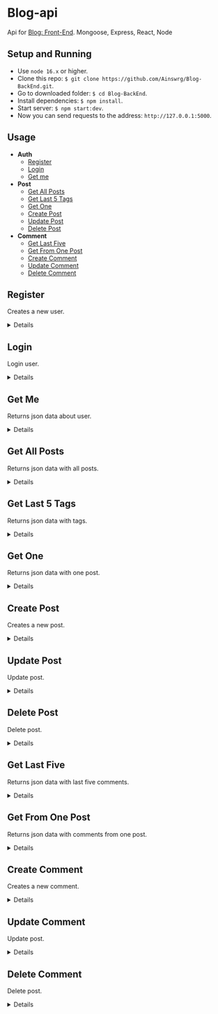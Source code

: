 # Blog-api

Api for [Blog: Front-End](https://github.com/Ainswrg/Blog-Front-End).
Mongoose, Express, React, Node

## Setup and Running

- Use `node 16.x` or higher.
- Clone this repo: `$ git clone https://github.com/Ainswrg/Blog-BackEnd.git`.
- Go to downloaded folder: `$ cd Blog-BackEnd`.
- Install dependencies: `$ npm install`.
- Start server: `$ npm start:dev`.
- Now you can send requests to the address: `http://127.0.0.1:5000`.

## Usage

- **Auth**
  - [Register](https://github.com/Ainswrg/Blog-BackEnd#register)
  - [Login](https://github.com/Ainswrg/Blog-BackEnd#login)
  - [Get me](https://github.com/Ainswrg/Blog-BackEnd#get-me)
- **Post**
  - [Get All Posts](https://github.com/Ainswrg/Blog-BackEnd#get-me)
  - [Get Last 5 Tags](https://github.com/Ainswrg/Blog-BackEnd#get-tags)
  - [Get One](https://github.com/Ainswrg/Blog-BackEnd#get-one)
  - [Create Post](https://github.com/Ainswrg/Blog-BackEnd#create-post)
  - [Update Post](https://github.com/Ainswrg/Blog-BackEnd#update-post)
  - [Delete Post](https://github.com/Ainswrg/Blog-BackEnd#delete-post)
- **Comment**
  - [Get Last Five](https://github.com/Ainswrg/Blog-BackEnd#get-last-five)
  - [Get From One Post](https://github.com/Ainswrg/Blog-BackEnd#get-from-one-post)
  - [Create Comment](https://github.com/Ainswrg/Blog-BackEnd#create-comment)
  - [Update Comment](https://github.com/Ainswrg/Blog-BackEnd#update-comment)
  - [Delete Comment](https://github.com/Ainswrg/Blog-BackEnd#delete-comment)

## **Register**

Creates a new user.

<details>

- **URL**

  /auth/register

- **Method:**

  `POST`

- **Headers:**

  'Content-Type': 'application/json'

- **URL Params**

  None

- **Query Params**

  **Optional:**

  None

- **Data Params**

  ```typescript
    {
      email: string,
      password: string,
      fullName: string,
      avatarUrl: string
    }
  ```

- **Success Response:**

  - **Code:** 200 OK <br />
    **Content:**

    ```json
    [
      {
        "fullName": "John Doe",
        "email": "test@gmail.com",
        "avatarUrl": "https://cloud.mongodb.com/user",
        "_id": "631259ae573622b132c66be3",
        "createdAt": "2022-09-02T19:29:50.635Z",
        "updatedAt": "2022-09-02T19:29:50.635Z",
        "__v": 0,
        "token": "eyJhbGciOiJIUzI1NiIsInR5cCI6IkpXVCJ9.eyJfaWQiOiI2MzEyNTlhZTU3MzYyMmIxMzJjNjZiZTMiLCJpYXQiOjE2NjIxNDY5OTAsImV4cCI6MTY2NDczODk5MH0.VVAsj0jguCiWME2BIBup9C7gj7zm68ujfKu4A0hoxhM"
      }
    ]
    ```

    **Headers:**

    None

- **Error Response:**

  - **Code:** 500 Can't register user <br />

- **Notes:**

  None

</details>

## **Login**

Login user.

<details>

- **URL**

  /auth/login

- **Method:**

  `POST`

- **Headers:**

  'Content-Type': 'application/json'
  'authorization: 'Bearer token'

- **URL Params**

  None

- **Query Params**

  **Optional:**

  None

- **Data Params**

  ```typescript
    {
      email: string,
      password: string
    }
  ```

- **Success Response:**

  - **Code:** 200 OK <br />
    **Content:**

    ```json
    [
      {
        "_id": "631259ae573622b132c66be3",
        "fullName": "John Doe",
        "email": "test@gmail.com",
        "avatarUrl": "https://cloud.mongodb.com/user",
        "_id": "631259ae573622b132c66be3",
        "createdAt": "2022-09-02T19:29:50.635Z",
        "updatedAt": "2022-09-02T19:29:50.635Z",
        "__v": 0,
        "token": "eyJhbGciOiJIUzI1NiIsInR5cCI6IkpXVCJ9.eyJfaWQiOiI2MzEyNTlhZTU3MzYyMmIxMzJjNjZiZTMiLCJpYXQiOjE2NjIxNDY5OTAsImV4cCI6MTY2NDczODk5MH0.VVAsj0jguCiWME2BIBup9C7gj7zm68ujfKu4A0hoxhM"
      }
    ]
    ```

    **Headers:**

    None

- **Error Response:**

  - **Code:** 400 Incorrect username or password <br />
  - **Code:** 404 User is not define <br />
  - **Code:** 500 Can't sign <br />

- **Notes:**

  None

</details>

## **Get Me**

Returns json data about user.

<details>

- **URL**

  /auth/me

- **Method:**

  `GET`

- **Headers:**

  'authorization: 'Bearer token'

- **URL Params**

  None

- **Query Params**

  **Optional:**

  None

- **Data Params**

  ```typescript
    {
      email: string,
      password: string
    }
  ```

- **Success Response:**

  - **Code:** 200 OK <br />
    **Content:**

    ```json
    [
      {
        "_id": "631259ae573622b132c66be3",
        "fullName": "John Doe",
        "email": "test@gmail.com",
        "avatarUrl": "https://cloud.mongodb.com/user",
        "_id": "631259ae573622b132c66be3",
        "createdAt": "2022-09-02T19:29:50.635Z",
        "updatedAt": "2022-09-02T19:29:50.635Z",
        "__v": 0,
        "token": "eyJhbGciOiJIUzI1NiIsInR5cCI6IkpXVCJ9.eyJfaWQiOiI2MzEyNTlhZTU3MzYyMmIxMzJjNjZiZTMiLCJpYXQiOjE2NjIxNDY5OTAsImV4cCI6MTY2NDczODk5MH0.VVAsj0jguCiWME2BIBup9C7gj7zm68ujfKu4A0hoxhM"
      }
    ]
    ```

    **Headers:**

    None

- **Error Response:**

  - **Code:** 404 User not found <br />
  - **Code:** 500 Access Denied <br />

- **Notes:**

  None

</details>

## **Get All Posts**

Returns json data with all posts.

<details>

- **URL**

  /posts/get

- **Method:**

  `GET`

- **Headers:**

  None

- **URL Params**

  None

- **Query Params**

  **Optional:**

  `sort=[integer]`

  `category=[integer]`

- **Data Params**

  None

- **Success Response:**

  - **Code:** 200 OK <br />
    **Content:**

    ```json
    [
      {
        "_id": "63105bde389a9005523453b3",
        "title": "New Test",
        "text": "**Where To Get Support**\n.",
        "tags": ["test"],
        "viewsCount": 12,
        "user": {
          "_id": "6304fc0d8e1f729139902031",
          "fullName": "Jessica Jons",
          "email": "jess@gmail.com",
          "passwordHash": "$2b$10$Opi00SuP9AtBY9mFfc9f3eDgF2bJMyjFCxWn33rG0bDN.OccjS8OK",
          "createdAt": "2022-08-23T16:10:53.643Z",
          "updatedAt": "2022-08-23T16:10:53.643Z",
          "__v": 0,
          " avatarUrl": "https://mui.com/static/images/avatar/7.jpg"
        },
        "imageUrl": "uploads/wallhaven-pkj789.jpg",
        "comments": [
          {
            "_id": "6310bce24e6c544eaf73956f",
            "text": "Hell year",
            "user": "6304fc0d8e1f729139902031",
            "post": "63105bde389a9005523453b3",
            "createdAt": "2022-09-01T14:08:34.093Z",
            "updatedAt": "2022-09-01T14:08:34.093Z",
            "__v": 0
          }
        ],
        "commentsCount": 1,
        "createdAt": "2022-09-01T07:14:38.045Z",
        "updatedAt": "2022-09-02T05:16:40.198Z",
        "__v": 2
      }
    ]
    ```

    **Headers:**

    None

- **Error Response:**

  - **Code:** 500 Can't find any posts<br />

- **Notes:**

  None

</details>

## **Get Last 5 Tags**

Returns json data with tags.

<details>

- **URL**

  /posts/tags

- **Method:**

  `GET`

- **Headers:**

  None

- **URL Params**

  None

- **Query Params**

  **Optional:**

  None

- **Data Params**

  None

- **Success Response:**

  - **Code:** 200 OK <br />
    **Content:**

    ```json
    ["tag", "tag2"]
    ```

    **Headers:**

    None

- **Error Response:**

  - **Code:** 500 Can't find any tags<br />

- **Notes:**

  None

</details>

## **Get One**

Returns json data with one post.

<details>

- **URL**

  /posts/:id

- **Method:**

  `GET`

- **Headers:**

  None

- **URL Params**

  **Required:**

  `id=[integer]`

- **Query Params**

  **Optional:**

  None

- **Data Params**

  None

- **Success Response:**

  - **Code:** 200 OK <br />
    **Content:**

    ```json
    {
      "_id": "63105bde389a9005523453b3",
      "title": "New Test",
      "text": "**Where To Get Support**\n.",
      "tags": ["test"],
      "viewsCount": 12,
      "user": {
        "_id": "6304fc0d8e1f729139902031",
        "fullName": "Jessica Jons",
        "email": "jess@gmail.com",
        "passwordHash": "$2b$10$Opi00SuP9AtBY9mFfc9f3eDgF2bJMyjFCxWn33rG0bDN.OccjS8OK",
        "createdAt": "2022-08-23T16:10:53.643Z",
        "updatedAt": "2022-08-23T16:10:53.643Z",
        "__v": 0,
        " avatarUrl": "https://mui.com/static/images/avatar/7.jpg"
      },
      "imageUrl": "uploads/wallhaven-pkj789.jpg",
      "comments": [
        {
          "_id": "6310bce24e6c544eaf73956f",
          "text": "Hell year",
          "user": "6304fc0d8e1f729139902031",
          "post": "63105bde389a9005523453b3",
          "createdAt": "2022-09-01T14:08:34.093Z",
          "updatedAt": "2022-09-01T14:08:34.093Z",
          "__v": 0
        }
      ],
      "commentsCount": 1,
      "createdAt": "2022-09-01T07:14:38.045Z",
      "updatedAt": "2022-09-02T05:16:40.198Z",
      "__v": 2
    }
    ```

    **Headers:**

    None

- **Error Response:**

  - **Code:** 404 Article is not define<br />
  - **Code:** 500 Can't find post<br />

- **Notes:**

  None

</details>

## **Create Post**

Creates a new post.

<details>

- **URL**

  /posts/addPost

- **Method:**

  `POST`

- **Headers:**

  'Content-Type': 'application/json'
  'authorization: 'Bearer token'

- **URL Params**

  None

- **Query Params**

  **Optional:**

  None

- **Data Params**

  ```typescript
    {
      title: string,
      text: string,
      imageUrl: string,
      tags: string[]
    }
  ```

- **Success Response:**

  - **Code:** 200 OK <br />
    **Content:**

    ```json
    [
      {
        "title": "TestPost",
        "text": "TestText",
        "tags": ["react", "js"],
        "viewsCount": 0,
        "user": "63021b92fca485f6cbe95a36",
        "imageUrl": "data:image/png",
        "comments": [],
        "commentCount": 0,
        "_id": "630e5333a0d95553eb062f00",
        "createdAt": "2022-08-30T18:13:07.490Z",
        "updatedAt": "2022-08-30T18:13:07.490Z",
        "__v": 0
      }
    ]
    ```

    **Headers:**

    None

- **Error Response:**

  - **Code:** 500 Can't create article <br />

- **Notes:**

  None

</details>

## **Update Post**

Update post.

<details>

- **URL**

  /posts/:id

- **Method:**

  `PUT`

- **Headers:**

  'Content-Type': 'application/json'
  'authorization: 'Bearer token'

- **URL Params**

  **Required:**

  `id=[integer]`

- **Query Params**

  **Optional:**

  None

- **Data Params**

  ```typescript
    {
      title: string,
      text: string,
      imageUrl: string,
      tags: string[]
    }
  ```

- **Success Response:**

  - **Code:** 200 OK <br />
    **Content:**

    ```json
    [
      {
        "success": true
      }
    ]
    ```

    **Headers:**

    None

- **Error Response:**

  - **Code:** 500 Can't update post <br />

- **Notes:**

  None

</details>

## **Delete Post**

Delete post.

<details>

- **URL**

  /posts/:id

- **Method:**

  `DELETE`

- **Headers:**

  'Content-Type': 'application/json'
  'authorization: 'Bearer token'

- **URL Params**

  **Required:**

  `id=[integer]`

- **Query Params**

  **Optional:**

  None

- **Data Params**

  None

- **Success Response:**

  - **Code:** 200 OK <br />
    **Content:**

    ```json
    [
      {
        "success": true
      }
    ]
    ```

    **Headers:**

    None

- **Error Response:**

  - **Code:** 404 Article is not define <br />
  - **Code:** 500 Can't remove post <br />

- **Notes:**

  None

</details>

## **Get Last Five**

Returns json data with last five comments.

<details>

- **URL**

  /comments/getLastFive

- **Method:**

  `GET`

- **Headers:**

  None

- **URL Params**

  None

- **Query Params**

  **Optional:**

  None

- **Data Params**

  None

- **Success Response:**

  - **Code:** 200 OK <br />
    **Content:**

    ```json
    [
      {
        "_id": "630f39f4041ace19a4bcd3b9",
        "text": "Comment1",
        "user": {
          "_id": "63021b92fca485f6cbe95a36",
          "fullName": "Antony Stark",
          "email": "test3@gmail.com",
          "passwordHash": "$2b$10$xYgyPkTISjxfqqJmcquqZeMJ2GSF7rNz4nS8n0E/9bw6Nad4MtPdy",
          "avatarUrl": "https://mui.com/static/images/avatar/5.jpg\n",
          "createdAt": "2022-08-21T11:48:34.213Z",
          "updatedAt": "2022-08-21T11:48:34.213Z",
          "__v": 0
        },
        "post": "630e5a8758042ede70997c22",
        "createdAt": "2022-08-31T10:37:40.066Z",
        "updatedAt": "2022-08-31T10:37:40.066Z",
        "__v": 0
      },
      {
        "_id": "630f4fa663dcf1a033eb4bd7",
        "text": "Comment2",
        "user": {
          "_id": "63021b92fca485f6cbe95a36",
          "fullName": "Antony Stark",
          "email": "test3@gmail.com",
          "passwordHash": "$2b$10$xYgyPkTISjxfqqJmcquqZeMJ2GSF7rNz4nS8n0E/9bw6Nad4MtPdy",
          "avatarUrl": "https://mui.com/static/images/avatar/5.jpg\n",
          "createdAt": "2022-08-21T11:48:34.213Z",
          "updatedAt": "2022-08-21T11:48:34.213Z",
          "__v": 0
        },
        "post": "630e5a8758042ede70997c22",
        "createdAt": "2022-08-31T12:10:15.000Z",
        "updatedAt": "2022-08-31T12:10:15.000Z",
        "__v": 0
      },
      {
        "_id": "630f4fec63dcf1a033eb4bfd",
        "text": "Comment3",
        "user": {
          "_id": "63021b92fca485f6cbe95a36",
          "fullName": "Antony Stark",
          "email": "test3@gmail.com",
          "passwordHash": "$2b$10$xYgyPkTISjxfqqJmcquqZeMJ2GSF7rNz4nS8n0E/9bw6Nad4MtPdy",
          "avatarUrl": "https://mui.com/static/images/avatar/5.jpg\n",
          "createdAt": "2022-08-21T11:48:34.213Z",
          "updatedAt": "2022-08-21T11:48:34.213Z",
          "__v": 0
        },
        "post": "630e5a8758042ede70997c22",
        "createdAt": "2022-08-31T12:11:24.409Z",
        "updatedAt": "2022-08-31T12:11:24.409Z",
        "__v": 0
      },
      {
        "_id": "630f503463dcf1a033eb4c09",
        "text": "Comment4",
        "user": {
          "_id": "63021b92fca485f6cbe95a36",
          "fullName": "Antony Stark",
          "email": "test3@gmail.com",
          "passwordHash": "$2b$10$xYgyPkTISjxfqqJmcquqZeMJ2GSF7rNz4nS8n0E/9bw6Nad4MtPdy",
          "avatarUrl": "https://mui.com/static/images/avatar/5.jpg\n",
          "createdAt": "2022-08-21T11:48:34.213Z",
          "updatedAt": "2022-08-21T11:48:34.213Z",
          "__v": 0
        },
        "post": "630e5a8758042ede70997c22",
        "createdAt": "2022-08-31T12:12:36.712Z",
        "updatedAt": "2022-08-31T12:12:36.712Z",
        "__v": 0
      },
      {
        "_id": "630f503f63dcf1a033eb4c16",
        "text": "Comment5",
        "user": {
          "_id": "63021b92fca485f6cbe95a36",
          "fullName": "Antony Stark",
          "email": "test3@gmail.com",
          "passwordHash": "$2b$10$xYgyPkTISjxfqqJmcquqZeMJ2GSF7rNz4nS8n0E/9bw6Nad4MtPdy",
          "avatarUrl": "https://mui.com/static/images/avatar/5.jpg\n",
          "createdAt": "2022-08-21T11:48:34.213Z",
          "updatedAt": "2022-08-21T11:48:34.213Z",
          "__v": 0
        },
        "post": "630e5a8758042ede70997c22",
        "createdAt": "2022-08-31T12:12:47.108Z",
        "updatedAt": "2022-08-31T12:12:47.108Z",
        "__v": 0
      }
    ]
    ```

    **Headers:**

    None

- **Error Response:**

  - **Code:** 500 Can't find any comments<br />

- **Notes:**

  None

</details>

## **Get From One Post**

Returns json data with comments from one post.

<details>

- **URL**

  /comments/:id

- **Method:**

  `GET`

- **Headers:**

  None

- **URL Params**

  **Required:**

  `id=[integer]`

- **Query Params**

  **Optional:**

  None

- **Data Params**

  None

- **Success Response:**

  - **Code:** 200 OK <br />
    **Content:**

    ```json
    [
      {
        "_id": "630f39f4041ace19a4bcd3b9",
        "text": "Comment1",
        "user": {
          "_id": "63021b92fca485f6cbe95a36",
          "fullName": "Antony Stark",
          "email": "test3@gmail.com",
          "passwordHash": "$2b$10$xYgyPkTISjxfqqJmcquqZeMJ2GSF7rNz4nS8n0E/9bw6Nad4MtPdy",
          "avatarUrl": "https://mui.com/static/images/avatar/5.jpg\n",
          "createdAt": "2022-08-21T11:48:34.213Z",
          "updatedAt": "2022-08-21T11:48:34.213Z",
          "__v": 0
        },
        "post": "630e5a8758042ede70997c22",
        "createdAt": "2022-08-31T10:37:40.066Z",
        "updatedAt": "2022-08-31T10:37:40.066Z",
        "__v": 0
      },
      {
        "_id": "630f4fa663dcf1a033eb4bd7",
        "text": "Comment2",
        "user": {
          "_id": "63021b92fca485f6cbe95a36",
          "fullName": "Antony Stark",
          "email": "test3@gmail.com",
          "passwordHash": "$2b$10$xYgyPkTISjxfqqJmcquqZeMJ2GSF7rNz4nS8n0E/9bw6Nad4MtPdy",
          "avatarUrl": "https://mui.com/static/images/avatar/5.jpg\n",
          "createdAt": "2022-08-21T11:48:34.213Z",
          "updatedAt": "2022-08-21T11:48:34.213Z",
          "__v": 0
        },
        "post": "630e5a8758042ede70997c22",
        "createdAt": "2022-08-31T12:10:15.000Z",
        "updatedAt": "2022-08-31T12:10:15.000Z",
        "__v": 0
      },
      {
        "_id": "630f4fec63dcf1a033eb4bfd",
        "text": "Comment3",
        "user": {
          "_id": "63021b92fca485f6cbe95a36",
          "fullName": "Antony Stark",
          "email": "test3@gmail.com",
          "passwordHash": "$2b$10$xYgyPkTISjxfqqJmcquqZeMJ2GSF7rNz4nS8n0E/9bw6Nad4MtPdy",
          "avatarUrl": "https://mui.com/static/images/avatar/5.jpg\n",
          "createdAt": "2022-08-21T11:48:34.213Z",
          "updatedAt": "2022-08-21T11:48:34.213Z",
          "__v": 0
        },
        "post": "630e5a8758042ede70997c22",
        "createdAt": "2022-08-31T12:11:24.409Z",
        "updatedAt": "2022-08-31T12:11:24.409Z",
        "__v": 0
      },
      {
        "_id": "630f503463dcf1a033eb4c09",
        "text": "Comment4",
        "user": {
          "_id": "63021b92fca485f6cbe95a36",
          "fullName": "Antony Stark",
          "email": "test3@gmail.com",
          "passwordHash": "$2b$10$xYgyPkTISjxfqqJmcquqZeMJ2GSF7rNz4nS8n0E/9bw6Nad4MtPdy",
          "avatarUrl": "https://mui.com/static/images/avatar/5.jpg\n",
          "createdAt": "2022-08-21T11:48:34.213Z",
          "updatedAt": "2022-08-21T11:48:34.213Z",
          "__v": 0
        },
        "post": "630e5a8758042ede70997c22",
        "createdAt": "2022-08-31T12:12:36.712Z",
        "updatedAt": "2022-08-31T12:12:36.712Z",
        "__v": 0
      },
      {
        "_id": "630f503f63dcf1a033eb4c16",
        "text": "Comment5",
        "user": {
          "_id": "63021b92fca485f6cbe95a36",
          "fullName": "Antony Stark",
          "email": "test3@gmail.com",
          "passwordHash": "$2b$10$xYgyPkTISjxfqqJmcquqZeMJ2GSF7rNz4nS8n0E/9bw6Nad4MtPdy",
          "avatarUrl": "https://mui.com/static/images/avatar/5.jpg\n",
          "createdAt": "2022-08-21T11:48:34.213Z",
          "updatedAt": "2022-08-21T11:48:34.213Z",
          "__v": 0
        },
        "post": "630e5a8758042ede70997c22",
        "createdAt": "2022-08-31T12:12:47.108Z",
        "updatedAt": "2022-08-31T12:12:47.108Z",
        "__v": 0
      }
    ]
    ```

    **Headers:**

    None

- **Error Response:**

  - **Code:** 500 Can't find any comments<br />

- **Notes:**

  None

</details>

## **Create Comment**

Creates a new comment.

<details>

- **URL**

  /comments/:id

- **Method:**

  `POST`

- **Headers:**

  'Content-Type': 'application/json'
  'authorization: 'Bearer token'

- **URL Params**

  **Required:**

  `id=[integer]`

- **Query Params**

  **Optional:**

  None

- **Data Params**

  ```typescript
    {
      text: string,
    }
  ```

- **Success Response:**

  - **Code:** 200 OK <br />
    **Content:**

    ```json
    [
      {
        "text": "test text",
        "user": "6304fc0d8e1f729139902031",
        "post": "630e5aab58042ede70997c32",
        "_id": "630e63e88cb6c0b1690c4a69",
        "createdAt": "2022-08-30T19:24:24.462Z",
        "updatedAt": "2022-08-30T19:24:24.462Z",
        "__v": 0
      }
    ]
    ```

    **Headers:**

    None

- **Error Response:**

  - **Code:** 500 Can't create comment <br />

- **Notes:**

  None

</details>


## **Update Comment**

Update post.

<details>

- **URL**

  /comments/:id

- **Method:**

  `PUT`

- **Headers:**

  'Content-Type': 'application/json'
  'authorization: 'Bearer token'

- **URL Params**

  **Required:**

  `id=[integer]`

- **Query Params**

  **Optional:**

  None

- **Data Params**

  ```typescript
    {
      text: string,
    }
  ```

- **Success Response:**

  - **Code:** 200 OK <br />
    **Content:**

    ```json
    [
      {
        "success": true
      }
    ]
    ```

    **Headers:**

    None

- **Error Response:**

  - **Code:** 500 Can't update comment <br />

- **Notes:**

  None

</details>

## **Delete Comment**

Delete post.

<details>

- **URL**

  /comments/:id

- **Method:**

  `DELETE`

- **Headers:**

  'Content-Type': 'application/json'
  'authorization: 'Bearer token'

- **URL Params**

  **Required:**

  `id=[integer]`

- **Query Params**

  **Optional:**

  None

- **Data Params**

  None

- **Success Response:**

  - **Code:** 200 OK <br />
    **Content:**

    ```json
    [
      {
        "success": true
      }
    ]
    ```

    **Headers:**

    None

- **Error Response:**

  - **Code:** 404 Comment is not define <br />
  - **Code:** 500 Can't remove comment <br />

- **Notes:**

  None

</details>
